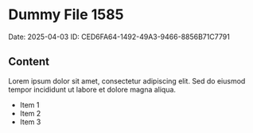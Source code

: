 # Dummy File 1585

Date: 2025-04-03
ID: CED6FA64-1492-49A3-9466-8856B71C7791

## Content

Lorem ipsum dolor sit amet, consectetur adipiscing elit.
Sed do eiusmod tempor incididunt ut labore et dolore magna aliqua.

* Item 1
* Item 2
* Item 3
